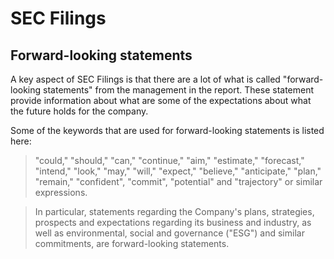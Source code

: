 # SEC Filings

## Forward-looking statements

A key aspect of SEC Filings is that there are a lot of what is called "forward-looking statements" from the management
in the report. These statement provide information about what are some of the expectations about what the future holds
for the company.

Some of the keywords that are used for forward-looking statements is listed here:

> "could," "should," "can," "continue," "aim," "estimate," "forecast," "intend," "look," "may,"
> "will," "expect," "believe," "anticipate," "plan," "remain," "confident", "commit", "potential"
> and "trajectory" or similar expressions.

> In particular, statements regarding the Company's plans, strategies, prospects and expectations
> regarding its business and industry, as well as environmental, social and governance ("ESG") and
> similar commitments, are forward-looking statements.
